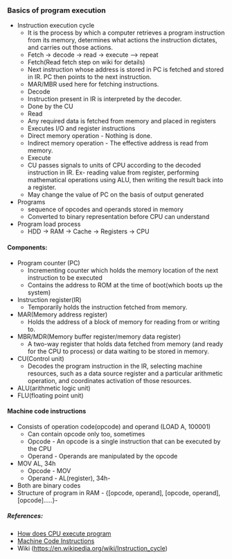 ### Basics of program execution
- Instruction execution cycle
	- It is the process by which a computer retrieves a program instruction from its memory, determines what actions the instruction dictates, and carries out those actions.
	- Fetch -> decode -> read -> execute --> repeat
	- Fetch(Read fetch step on wiki for details)
	- Next instruction whose address is stored in PC is fetched and stored in IR. PC then points to the next instruction.
	- MAR/MBR used here for fetching instructions.
	- Decode
	- Instruction present in IR is interpreted by the decoder.
	- Done by the CU
	- Read
	- Any required data is fetched from memory and placed in registers
	- Executes I/O and register instructions
	- Direct memory operation - Nothing is done.
	- Indirect memory operation - The effective address is read from memory.
	- Execute
	- CU passes signals to units of CPU according to the decoded instruction in IR. Ex- reading value from register, performing mathematical operations using ALU, then writing the result back into a register.
	- May change the value of PC on the basis of output generated
- Programs
	- sequence of opcodes and operands stored in memory
	- Converted to binary representation before CPU can understand
- Program load process
	-  HDD -> RAM -> Cache -> Registers -> CPU

#### Components:
- Program counter (PC)
	- Incrementing counter which holds the memory location of the next instruction to be executed
	- Contains the address to ROM at the time of boot(which boots up the system)
- Instruction register(IR)
	- Temporarily holds the instruction fetched from memory.
- MAR(Memory address register)
	- Holds the address of a block of memory for reading from or writing to.
- MBR/MDR(Memory buffer register/memory data register)
	- A two-way register that holds data fetched from memory (and ready for the CPU to process) or data waiting to be stored in memory.
- CU(Control unit)    
	- Decodes the program instruction in the IR, selecting machine resources, such as a data source register and a particular arithmetic operation, and coordinates activation of those resources.
- ALU(arithmetic logic unit)
- FLU(floating point unit)

#### Machine code instructions
- Consists of operation code(opcode) and operand (LOAD A, 100001)
	- Can contain opcode only too, sometimes
	- Opcode - An opcode is a single instruction that can be executed by the CPU
	- Operand - Operands are manipulated by the opcode
- MOV AL, 34h
	- Opcode - MOV
	- Operand - AL(register), 34h- 
- Both are binary codes
- Structure of program in RAM - {[opcode, operand], [opcode, operand], [opcode].....}- 

##### References:
- [How does CPU execute program](https://www.youtube.com/watch?v=42KTvGYQYnA)
- [Machine Code Instructions](https://www.youtube.com/watch?v=Mv2XQgpbTNE)
- Wiki (https://en.wikipedia.org/wiki/Instruction_cycle)
